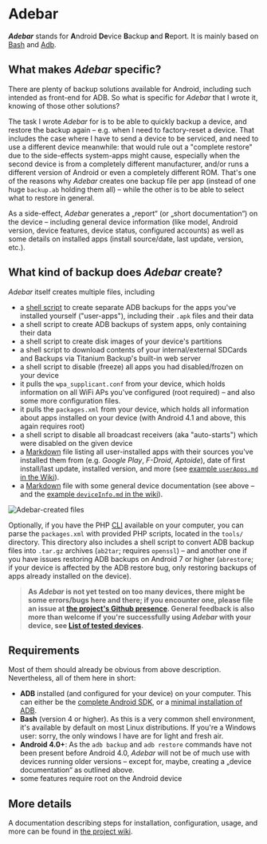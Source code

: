 # Adebar
***Adebar*** stands for <b>A</b>ndroid <b>De</b>vice <b>B</b>ackup <b>a</b>nd <b>R</b>eport. It is mainly based on [Bash](http://en.wikipedia.org/wiki/Bash_%28Unix_shell%29 "Wikipedia: Bash (Unix shell)") and [Adb](http://en.wikipedia.org/wiki/Android_Debug_Bridge "Wikipedia: Android Debug Bridge").


## What makes *Adebar* specific?
There are plenty of backup solutions available for Android, including such intended as front-end for ADB. So what is specific for *Adebar* that I wrote it, knowing of those other solutions?

The task I wrote *Adebar* for is to be able to quickly backup a device, and restore the backup again – e.g. when I need to factory-reset a device. That includes the case where I have to send a device to be serviced, and need to use a different device meanwhile: that would rule out a "complete restore" due to the side-effects system-apps might cause, especially when the second device is from a completely different manufacturer, and/or runs a different version of Android or even a completely different ROM. That's one of the reasons why *Adebar* creates one backup file per app (instead of one huge `backup.ab` holding them all) – while the other is to be able to select what to restore in general.

As a side-effect, *Adebar* generates a „report“ (or „short documentation“) on the device – including general device information (like model, Android version, device features, device status, configured accounts) as well as some details on installed apps (install source/date, last update, version, etc.).


## What kind of backup does *Adebar* create?
*Adebar* itself creates multiple files, including

* a [shell script](http://en.wikipedia.org/wiki/Shell_script "Wikipedia: Shell script") to create separate ADB backups for the apps you've installed yourself ("user-apps"), including their `.apk` files and their data
* a shell script to create ADB backups of system apps, only containing their data
* a shell script to create disk images of your device's partitions
* a shell script to download contents of your internal/external SDCards and Backups via Titanium Backup's built-in web server
* a shell script to disable (freeze) all apps you had disabled/frozen on your device
* it pulls the `wpa_supplicant.conf` from your device, which holds information on all WiFi APs you've configured (root required) – and also some more configuration files.
* it pulls the `packages.xml` from your device, which holds all information about apps installed on your device (with Android 4.1 and above, this again requires root)
* a shell script to disable all broadcast receivers (aka "auto-starts") which were disabled on the given device
* a [Markdown][2] file listing all user-installed apps with their sources you've installed them from (e.g. *Google Play*, *F-Droid*, *Aptoide*), date of first install/last update, installed version, and more (see [example `userApps.md` in the Wiki](https://github.com/IzzySoft/Adebar/wiki/example-userApps.md)).
* a [Markdown][2] file with some general device documentation (see above – and the [example `deviceInfo.md` in the wiki](https://github.com/IzzySoft/Adebar/wiki/example-deviceInfo.md)).

![Adebar-created files](https://github.com/IzzySoft/Adebar/wiki/AdebarFiles.png)

Optionally, if you have the PHP [CLI](http://en.wikipedia.org/wiki/Command-line_interface "Wikipedia: Command-line interface") available on your computer, you can parse the `packages.xml` with provided PHP scripts, located in the `tools/` directory. This directory also includes a shell script to convert ADB backup files into `.tar.gz` archives (`ab2tar`; requires `openssl`) – and another one if you have issues restoring ADB backups on Android 7 or higher (`abrestore`; if your device is affected by the ADB restore bug, only restoring backups of apps already installed on the device).

> **As *Adebar* is not yet tested on too many devices, there might be some errors/bugs here and there; if you encounter one, please file an issue at [the project's Github presence][1]. General feedback is also more than welcome if you're successfully using *Adebar* with your device, see [List of tested devices](https://github.com/IzzySoft/Adebar/issues/7).**


## Requirements
Most of them should already be obvious from above description. Nevertheless, all of them here in short:

* **ADB** installed (and configured for your device) on your computer. This can either be the [complete Android SDK](https://developer.android.com/sdk/index.html "Android SDK at Android Developers"), or a [minimal installation of ADB](http://android.stackexchange.com/q/42474/16575 "Android.SE: Is there a minimal installation of ADB?").
* **Bash** (version 4 or higher). As this is a very common shell environment, it's available by default on most Linux distributions. If you're a Windows user: sorry, the only windows I have are for light and fresh air.
* **Android 4.0+**: As the `adb backup` and `adb restore` commands have not been present before Android 4.0, *Adebar* will not be of much use with devices running older versions – except for, maybe, creating a „device documentation“ as outlined above.
* some features require root on the Android device


## More details
A documentation describing steps for installation, configuration, usage, and more can be found in [the project wiki][3].

[1]: https://github.com/IzzySoft/Adebar "Adebar at Github"
[2]: http://en.wikipedia.org/wiki/Markdown "Wikipedia: Markdown"
[3]: https://github.com/IzzySoft/Adebar/wiki "Adebar Wiki at Github"

